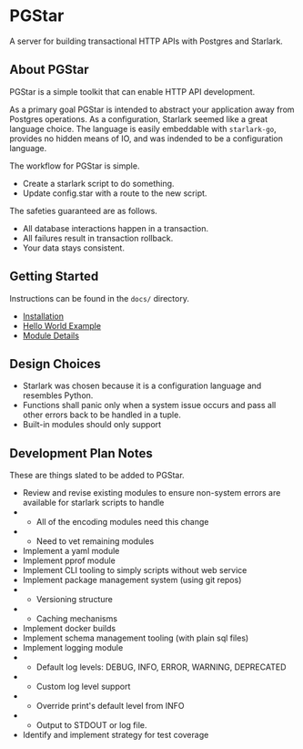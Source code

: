 # PGStar
A server for building transactional HTTP APIs with Postgres and Starlark.

## About PGStar
PGStar is a simple toolkit that can enable HTTP API development.

As a primary goal PGStar is intended to abstract your application away from Postgres operations.
As a configuration, Starlark seemed like a great language choice.
The language is easily embeddable with `starlark-go`, provides no hidden means of IO, and was indended to be a configuration language.

The workflow for PGStar is simple.
- Create a starlark script to do something.
- Update config.star with a route to the new script.

The safeties guaranteed are as follows.
- All database interactions happen in a transaction.
- All failures result in transaction rollback.
- Your data stays consistent.

## Getting Started
Instructions can be found in the `docs/` directory.
- [Installation](docs/Installation.md)
- [Hello World Example](docs/HelloWorld.md)
- [Module Details](docs/Modules.md)

## Design Choices
- Starlark was chosen because it is a configuration language and resembles Python.
- Functions shall panic only when a system issue occurs and pass all other errors back to be handled in a tuple.
- Built-in modules should only support

## Development Plan Notes
These are things slated to be added to PGStar.

- Review and revise existing modules to ensure non-system errors are available for starlark scripts to handle
- - All of the encoding modules need this change
- - Need to vet remaining modules
- Implement a yaml module
- Implement pprof module
- Implement CLI tooling to simply scripts without web service
- Implement package management system (using git repos)
- - Versioning structure
- - Caching mechanisms
- Implement docker builds
- Implement schema management tooling (with plain sql files)
- Implement logging module
- - Default log levels: DEBUG, INFO, ERROR, WARNING, DEPRECATED
- - Custom log level support
- - Override print's default level from INFO
- - Output to STDOUT or log file.
- Identify and implement strategy for test coverage
